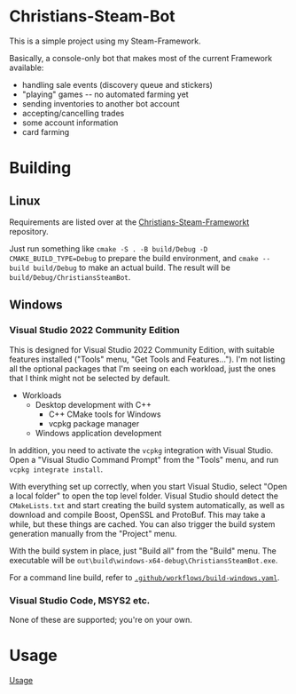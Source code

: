 # Christians-Steam-Bot

This is a simple project using my Steam-Framework.

Basically, a console-only bot that makes most of the current Framework available:
* handling sale events (discovery queue and stickers)
* "playing" games -- no automated farming yet
* sending inventories to another bot account
* accepting/cancelling trades
* some account information
* card farming

# Building

## Linux

Requirements are listed over at the [Christians-Steam-Frameworkt](https://github.com/Christian-Stieber/Christians-Steam-Framework) repository.

Just run something like `cmake -S . -B build/Debug -D CMAKE_BUILD_TYPE=Debug` to prepare the build environment, and `cmake --build build/Debug` to make an actual build. The result will be `build/Debug/ChristiansSteamBot`.

## Windows

### Visual Studio 2022 Community Edition

This is designed for Visual Studio 2022 Community Edition, with suitable features installed ("Tools" menu, "Get Tools and Features..."). I'm not listing all the optional packages that I'm seeing on each workload, just the ones that I think might not be selected by default.

* Workloads
  * Desktop development with C++
    * C++ CMake tools for Windows
    * vcpkg package manager
  * Windows application development

In addition, you need to activate the `vcpkg` integration with Visual Studio. Open a "Visual Studio Command Prompt" from the "Tools" menu, and run `vcpkg integrate install`.

With everything set up correctly, when you start Visual Studio, select "Open a local folder" to open the top level folder. Visual Studio should detect the `CMakeLists.txt` and start creating the build system automatically, as well as download and compile Boost, OpenSSL and ProtoBuf. This may take a while, but these things are cached. You can also trigger the build system generation manually from the "Project" menu.

With the build system in place, just "Build all" from the "Build" menu. The executable will be `out\build\windows-x64-debug\ChristiansSteamBot.exe`.

For a command line build, refer to [`.github/workflows/build-windows.yaml`](https://github.com/Christian-Stieber/Christians-Steam-Bot/blob/main/.github/workflows/build-windows.yaml).

### Visual Studio Code, MSYS2 etc.

None of these are supported; you're on your own.

# Usage

[Usage](Docs.md)
